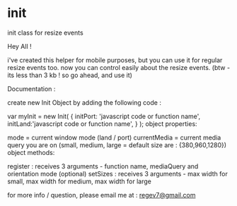 # init
init class for resize events

Hey All !

i've created this helper for mobile purposes, but you can use it for regular resize events too.
now you can control easily about the resize events.
(btw - its less than 3 kb ! so go ahead, and use it)

Documentation :

create new Init Object by adding the following code :

var myInit = new Init(
{
initPort: 'javascript code or function name',
initLand:'javascript code or function name',
}
);
object properties:

mode = current window mode (land / port)
currentMedia = current media query you are on (small, medium, large = default size are : {380,960,1280})
object methods:

register : receives 3 arguments - function name, mediaQuery and orientation mode (optional)
setSizes : receives 3 arguments - max width for small, max width for medium, max width for large

for more info / question, please email me at : regev7@gmail.com
